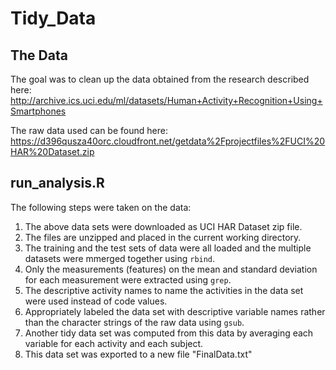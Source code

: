 # Tidy_Data
## The Data
The goal was to clean up the data obtained from the research described here:
http://archive.ics.uci.edu/ml/datasets/Human+Activity+Recognition+Using+Smartphones

The raw data used can be found here:
https://d396qusza40orc.cloudfront.net/getdata%2Fprojectfiles%2FUCI%20HAR%20Dataset.zip

## run_analysis.R
The following steps were taken on the data:
1. The above data sets were downloaded as UCI HAR Dataset zip file.
2. The files are unzipped and placed in the current working directory.
3. The training and the test sets of data were all loaded and the multiple datasets were mmerged together using `rbind`.
4. Only the measurements (features) on the mean and standard deviation for each measurement were extracted using `grep`.
5. The descriptive activity names to name the activities in the data set were used instead of code values.
6. Appropriately labeled the data set with descriptive variable names rather than the character strings of the raw data using `gsub`.
7. Another tidy data set was computed from this data by averaging each variable for each activity and each subject.
8. This data set was exported to a new file "FinalData.txt"

